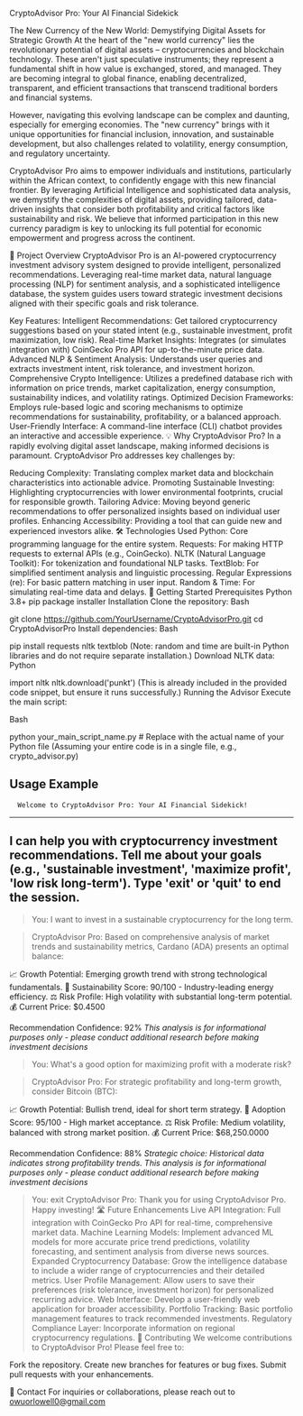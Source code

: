 CryptoAdvisor Pro: Your AI Financial Sidekick

The New Currency of the New World: Demystifying Digital Assets for Strategic Growth
At the heart of the "new world currency" lies the revolutionary potential of digital assets – cryptocurrencies and blockchain technology. These aren't just speculative instruments; they represent a fundamental shift in how value is exchanged, stored, and managed. They are becoming integral to global finance, enabling decentralized, transparent, and efficient transactions that transcend traditional borders and financial systems.

However, navigating this evolving landscape can be complex and daunting, especially for emerging economies. The "new currency" brings with it unique opportunities for financial inclusion, innovation, and sustainable development, but also challenges related to volatility, energy consumption, and regulatory uncertainty.

CryptoAdvisor Pro aims to empower individuals and institutions, particularly within the African context, to confidently engage with this new financial frontier. By leveraging Artificial Intelligence and sophisticated data analysis, we demystify the complexities of digital assets, providing tailored, data-driven insights that consider both profitability and critical factors like sustainability and risk. We believe that informed participation in this new currency paradigm is key to unlocking its full potential for economic empowerment and progress across the continent.

🌟 Project Overview
CryptoAdvisor Pro is an AI-powered cryptocurrency investment advisory system designed to provide intelligent, personalized recommendations. Leveraging real-time market data, natural language processing (NLP) for sentiment analysis, and a sophisticated intelligence database, the system guides users toward strategic investment decisions aligned with their specific goals and risk tolerance.

Key Features:
Intelligent Recommendations: Get tailored cryptocurrency suggestions based on your stated intent (e.g., sustainable investment, profit maximization, low risk).
Real-time Market Insights: Integrates (or simulates integration with) CoinGecko Pro API for up-to-the-minute price data.
Advanced NLP & Sentiment Analysis: Understands user queries and extracts investment intent, risk tolerance, and investment horizon.
Comprehensive Crypto Intelligence: Utilizes a predefined database rich with information on price trends, market capitalization, energy consumption, sustainability indices, and volatility ratings.
Optimized Decision Frameworks: Employs rule-based logic and scoring mechanisms to optimize recommendations for sustainability, profitability, or a balanced approach.
User-Friendly Interface: A command-line interface (CLI) chatbot provides an interactive and accessible experience.
💡 Why CryptoAdvisor Pro?
In a rapidly evolving digital asset landscape, making informed decisions is paramount. CryptoAdvisor Pro addresses key challenges by:

Reducing Complexity: Translating complex market data and blockchain characteristics into actionable advice.
Promoting Sustainable Investing: Highlighting cryptocurrencies with lower environmental footprints, crucial for responsible growth.
Tailoring Advice: Moving beyond generic recommendations to offer personalized insights based on individual user profiles.
Enhancing Accessibility: Providing a tool that can guide new and experienced investors alike.
🛠️ Technologies Used
Python: Core programming language for the entire system.
Requests: For making HTTP requests to external APIs (e.g., CoinGecko).
NLTK (Natural Language Toolkit): For tokenization and foundational NLP tasks.
TextBlob: For simplified sentiment analysis and linguistic processing.
Regular Expressions (re): For basic pattern matching in user input.
Random & Time: For simulating real-time data and delays.
🚀 Getting Started
Prerequisites
Python 3.8+
pip package installer
Installation
Clone the repository:
Bash

git clone https://github.com/YourUsername/CryptoAdvisorPro.git
cd CryptoAdvisorPro
Install dependencies:
Bash

pip install requests nltk textblob
(Note: random and time are built-in Python libraries and do not require separate installation.)
Download NLTK data:
Python

import nltk
nltk.download('punkt')
(This is already included in the provided code snippet, but ensure it runs successfully.)
Running the Advisor
Execute the main script:

Bash

python your_main_script_name.py # Replace with the actual name of your Python file
(Assuming your entire code is in a single file, e.g., crypto_advisor.py)

Usage Example
-------------------------------------------------------------------
      Welcome to CryptoAdvisor Pro: Your AI Financial Sidekick!
-------------------------------------------------------------------
I can help you with cryptocurrency investment recommendations.
Tell me about your goals (e.g., 'sustainable investment', 'maximize profit', 'low risk long-term').
Type 'exit' or 'quit' to end the session.
-------------------------------------------------------------------

> You: I want to invest in a sustainable cryptocurrency for the long term.

> CryptoAdvisor Pro: Based on comprehensive analysis of market trends and sustainability metrics, Cardano (ADA) presents an optimal balance:

📈 Growth Potential: Emerging growth trend with strong technological fundamentals.
🌿 Sustainability Score: 90/100 - Industry-leading energy efficiency.
⚖️ Risk Profile: High volatility with substantial long-term potential.
💰 Current Price: $0.4500

Recommendation Confidence: 92%
*This analysis is for informational purposes only - please conduct additional research before making investment decisions*

> You: What's a good option for maximizing profit with a moderate risk?

> CryptoAdvisor Pro: For strategic profitability and long-term growth, consider Bitcoin (BTC):

📈 Growth Potential: Bullish trend, ideal for short term strategy.
🔗 Adoption Score: 95/100 - High market acceptance.
⚖️ Risk Profile: Medium volatility, balanced with strong market position.
💰 Current Price: $68,250.0000

Recommendation Confidence: 88%
*Strategic choice: Historical data indicates strong profitability trends. This analysis is for informational purposes only - please conduct additional research before making investment decisions*

> You: exit
CryptoAdvisor Pro: Thank you for using CryptoAdvisor Pro. Happy investing!
🛣️ Future Enhancements
Live API Integration: Full integration with CoinGecko Pro API for real-time, comprehensive market data.
Machine Learning Models: Implement advanced ML models for more accurate price trend predictions, volatility forecasting, and sentiment analysis from diverse news sources.
Expanded Cryptocurrency Database: Grow the intelligence database to include a wider range of cryptocurrencies and their detailed metrics.
User Profile Management: Allow users to save their preferences (risk tolerance, investment horizon) for personalized recurring advice.
Web Interface: Develop a user-friendly web application for broader accessibility.
Portfolio Tracking: Basic portfolio management features to track recommended investments.
Regulatory Compliance Layer: Incorporate information on regional cryptocurrency regulations.
🤝 Contributing
We welcome contributions to CryptoAdvisor Pro! Please feel free to:

Fork the repository.
Create new branches for features or bug fixes.
Submit pull requests with your enhancements.


📧 Contact
For inquiries or collaborations, please reach out to owuorlowell0@gmail.com
